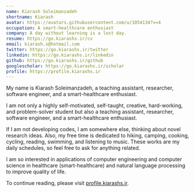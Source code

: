 ```yaml
---
name: Kiarash Soleimanzadeh
shortname: Kiarash
avatar: https://avatars.githubusercontent.com/u/1054134?v=4
occupation: A smart-healthcare enthusiast
company: A day without learning is a lost day.
resume: https://go.kiarashs.ir/cv
email: kiarash.s@hotmail.com
twitter: https://go.kiarashs.ir/twitter
linkedin: https://go.kiarashs.ir/linkedin
github: https://go.kiarashs.ir/github
googlescholar: https://go.kiarashs.ir/scholar
profile: https://profile.kiarashs.ir
---
```


 My name is Kiarash Soleimanzadeh, a teaching assistant, researcher, software engineer, and a smart-healthcare enthusiast.

I am not only a highly self-motivated, self-taught, creative, hard-working, and problem-solver student but also a teaching assistant, researcher, software engineer, and a smart-healthcare enthusiast.

If I am not developing codes, I am somewhere else, thinking about novel research ideas. Also, my free time is dedicated to hiking, camping, cooking, cycling, reading, swimming, and listening to music. These works are my daily schedules, so feel free to ask for anything related.

I am so interested in applications of computer engineering and computer science in healthcare (smart-healthcare) and natural language processing to improve quality of life.

To continue reading, please visit [profile.kiarashs.ir](https://profile.kiarashs.ir "Kiarash Soleimanzadeh").
